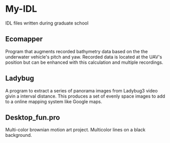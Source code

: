 # My-IDL
IDL files written during graduate school


## Ecomapper
Program that augments recorded bathymetry data based on the the underwater vehicle's pitch and yaw. Recorded data is located at the UAV's position but can be enhanced with this calculation and multiple recordings.

## Ladybug
A program to extract a series of panorama images from Ladybug3 video givin a interval distance. This produces a set of evenly space images to add to a online mapping system like Google maps.

## Desktop_fun.pro
Multi-color brownian motion art project. Multicolor lines on a black background.

